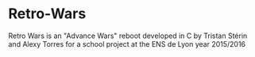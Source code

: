 # Retro-Wars
Retro Wars is an "Advance Wars" reboot developed in C by Tristan Stérin and Alexy Torres for a school project at the ENS de Lyon year 2015/2016
